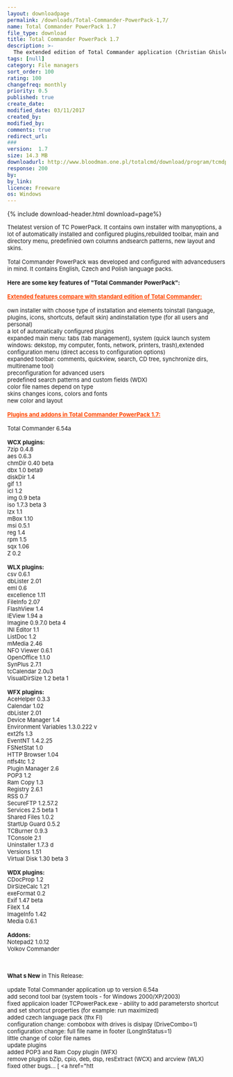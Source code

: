 ```yaml
---
layout: downloadpage
permalink: /downloads/Total-Commander-PowerPack-1,7/
name: Total Commander PowerPack 1.7
file_type: download
title: Total Commander PowerPack 1.7
description: >-
  The extended edition of Total Commander application (Christian Ghisler  s)
tags: [null]
category: File managers
sort_order: 100
rating: 100
changefreq: monthly
priority: 0.5
published: true
create_date: 
modified_date: 03/11/2017
created_by: 
modified_by: 
comments: true
redirect_url: 
### 
version:  1.7
size: 14.3 MB
downloadurl: http://www.bloodman.one.pl/totalcmd/download/program/tcmdpp17.exe
response: 200
by: 
by_link: 
licence: Freeware
os: Windows
---
```


{% include download-header.html download=page%}

<p style="fix-download-text !important">
<p><font size="2"><p>Thelatest version of TC PowerPack. It contains own installer with manyoptions, a lot of automatically installed and configured plugins,rebuilded toolbar, main and directory menu, predefinied own columns andsearch patterns, new layout and skins. <br />
<br />
Total Commander PowerPack was developed and configured with advancedusers in mind. It contains English, Czech and Polish language packs. <br />
<br />
<span><strong>Here are some key features of "Total Commander PowerPack":</strong></span><br />
<br />
<font color="#ff4500"><u><strong>Extended features compare with standard edition of Total Commander:</strong></u></font><br />
<br />
own installer with choose type of installation and elements toinstall (language, plugins, icons, shortcuts, default skin) andinstallation type (for all users and personal)<br />
a lot of automatically configured plugins<br />
expanded main menu: tabs (tab management), system (quick launch system windows: dekstop, my computer, fonts, network, printers, trash),extended configuration menu (direct access to configuration options) <br />
expanded toolbar: comments, quickview, search, CD tree, synchronize dirs, multirename tool)<br />
preconfiguration for advanced users<br />
predefined search patterns and custom fields (WDX)<br />
color file names depend on type<br />
skins changes icons, colors and fonts<br />
new color and layout<br />
<br />
<font color="#ff4500"><u><strong>Plugins and addons in Total Commander PowerPack 1.7:</strong></u></font><br />
<br />
Total Commander 6.54a<br />
<br />
<strong>WCX plugins:</strong><br />
7zip 0.4.8<br />
aes 0.6.3<br />
chmDir 0.40 beta<br />
dbx 1.0 beta9<br />
diskDir 1.4<br />
gif 1.1<br />
icl 1.2<br />
img 0.9 beta<br />
iso 1.7.3 beta 3<br />
lzx 1.1<br />
mBox 1.10<br />
msi 0.5.1<br />
reg 1.4<br />
rpm 1.5<br />
sqx 1.06<br />
Z 0.2<br />
<br />
<strong>WLX plugins:</strong><br />
csv 0.6.1<br />
dbLister 2.01<br />
eml 0.6<br />
excellence 1.11<br />
FileInfo 2.07<br />
FlashView 1.4<br />
IEView 1.94 a<br />
Imagine 0.9.7.0 beta 4<br />
INI Editor 1.1<br />
ListDoc 1.2<br />
mMedia 2.46<br />
NFO Viewer 0.6.1<br />
OpenOffice 1.1.0<br />
SynPlus 2.7.1<br />
tcCalendar 2.0u3<br />
VisualDirSize 1.2 beta 1<br />
<br />
<strong>WFX plugins:</strong><br />
AceHelper 0.3.3<br />
Calendar 1.02<br />
dbLister 2.01<br />
Device Manager 1.4<br />
Environment Variables 1.3.0.222 v<br />
ext2fs 1.3<br />
EventNT 1.4.2.25<br />
FSNetStat 1.0<br />
HTTP Browser 1.04<br />
ntfs4tc 1.2<br />
Plugin Manager 2.6<br />
POP3 1.2<br />
Ram Copy 1.3<br />
Registry 2.6.1<br />
RSS 0.7<br />
SecureFTP 1.2.57.2<br />
Services 2.5 beta 1<br />
Shared Files 1.0.2<br />
StartUp Guard 0.5.2<br />
TCBurner 0.9.3<br />
TConsole 2.1<br />
Uninstaller 1.7.3 d<br />
Versions 1.51<br />
Virtual Disk 1.30 beta 3<br />
<br />
<strong>WDX plugins:</strong><br />
CDocProp 1.2<br />
DirSizeCalc 1.21<br />
exeFormat 0.2<br />
Exif 1.47 beta<br />
FileX 1.4<br />
ImageInfo 1.42<br />
Media 0.6.1<br />
<br />
<strong>Addons:</strong><br />
Notepad2 1.0.12<br />
Volkov Commander<br />
</p>
<div class="celltext_big"><br />
<br />
<strong>What s New</strong> in This Release:<br />
<br />
update Total Commander application up to version 6.54a<br />
add second tool bar (system tools - for Windows 2000/XP/2003)<br />
fixed applicaion loader TCPowerPack.exe - ability to add parametersto shortcut and set shortcut properties (for example: run maximized)<br />
added czech language pack (thx Fl)<br />
configuration change: combobox with drives is dislpay (DriveCombo=1)<br />
configuration change: full file name in footer (LongInStatus=1)<br />
little change of color file names<br />
update plugins<br />
added POP3 and Ram Copy plugin (WFX)<br />
remove plugins bZip, cpio, deb, dsp, resExtract (WCX) and arcview (WLX)<br />
fixed other bugs... [ &lt;a href="htt</div></p></p>
